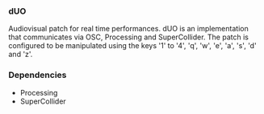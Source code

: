 ### dUO

Audiovisual patch for real time performances. 
dUO is an implementation that communicates via OSC, Processing and SuperCollider.
The patch is configured to be manipulated using the keys '1' to '4', 'q', 'w', 'e', 'a', 's', 'd' and 'z'.

### Dependencies
* Processing
* SuperCollider 
